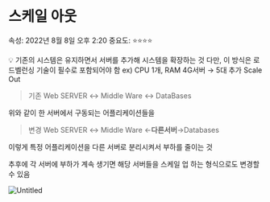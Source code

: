 # 스케일 아웃

속성: 2022년 8월 8일 오후 2:20
중요도: ⭐️⭐️⭐️⭐️

<aside>
💡 기존의 시스템은 유지하면서 서버를 추가해 시스템을 확장하는 것
다만, 이 방식은 로드벨런싱 기술이 필수로 포함되어야 함
ex) CPU 1개, RAM 4G서버 → 5대 추가
Scale Out

</aside>

> 기존 
Web SERVER ↔ Middle Ware ↔ DataBases
> 

위와 같이 한 서버에서 구동되는 어플리케이션들을

> 변경
Web SERVER ↔ Middle Ware ←**다른서버**→Databases
> 

이렇게 특정 어플리케이션을 다른 서버로 분리시켜서 부하를 줄이는 것

추후에 각 서버에 부하가 계속 생기면 해당 서버들을 스케일 업 하는 형식으로도 변경할 수 있음

![Untitled](%E1%84%89%E1%85%B3%E1%84%8F%E1%85%A6%E1%84%8B%E1%85%B5%E1%86%AF%20%E1%84%8B%E1%85%A1%E1%84%8B%E1%85%AE%E1%86%BA%20e46e12f883b74ad7b7d4be75ebcc5607/Untitled.png)